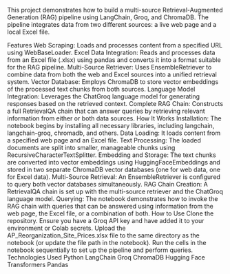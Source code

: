This project demonstrates how to build a multi-source Retrieval-Augmented Generation (RAG) pipeline using LangChain, Groq, and ChromaDB. The pipeline integrates data from two different sources: a live web page and a local Excel file.

Features
Web Scraping: Loads and processes content from a specified URL using WebBaseLoader.
Excel Data Integration: Reads and processes data from an Excel file (.xlsx) using pandas and converts it into a format suitable for the RAG pipeline.
Multi-Source Retriever: Uses EnsembleRetriever to combine data from both the web and Excel sources into a unified retrieval system.
Vector Database: Employs ChromaDB to store vector embeddings of the processed text chunks from both sources.
Language Model Integration: Leverages the ChatGroq language model for generating responses based on the retrieved context.
Complete RAG Chain: Constructs a full RetrievalQA chain that can answer queries by retrieving relevant information from either or both data sources.
How It Works
Installation: The notebook begins by installing all necessary libraries, including langchain, langchain-groq, chromadb, and others.
Data Loading: It loads content from a specified web page and an Excel file.
Text Processing: The loaded documents are split into smaller, manageable chunks using RecursiveCharacterTextSplitter.
Embedding and Storage: The text chunks are converted into vector embeddings using HuggingFaceEmbeddings and stored in two separate ChromaDB vector databases (one for web data, one for Excel data).
Multi-Source Retrieval: An EnsembleRetriever is configured to query both vector databases simultaneously.
RAG Chain Creation: A RetrievalQA chain is set up with the multi-source retriever and the ChatGroq language model.
Querying: The notebook demonstrates how to invoke the RAG chain with queries that can be answered using information from the web page, the Excel file, or a combination of both.
How to Use
Clone the repository.
Ensure you have a Groq API key and have added it to your environment or Colab secrets.
Upload the AP_Reorganization_Site_Prices.xlsx file to the same directory as the notebook (or update the file path in the notebook).
Run the cells in the notebook sequentially to set up the pipeline and perform queries.
Technologies Used
Python
LangChain
Groq
ChromaDB
Hugging Face Transformers
Pandas
